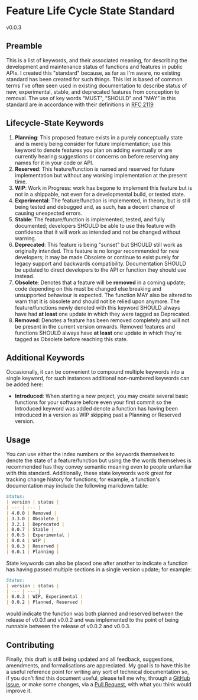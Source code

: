 # Feature Life Cycle State Standard
v0.0.3
## Preamble
This is a list of keywords, and their associated meaning, for describing the development and maintenance status of functions and features in public APIs. 
I created this "standard" because, as far as I'm aware, no existing standard has been created for such things. This list is based of common terms I've often seen used in existing documentation to describe status of new, experimental, stable, and deprecated features from conception to removal. The use of key words "MUST", "SHOULD" and "MAY" in this standard are in accordance with their definitions in [RFC  2119](https://tools.ietf.org/html/rfc2119)
## Lifecycle-State Keywords
1. **Planning**: This proposed feature exists in a purely conceptually state and is merely being consider for future implementation; use this keyword to denote features you plan on adding eventually or are currently hearing suggestions or concerns on before reserving any names for it in your code or API.
2. **Reserved**: This feature/function is named and reserved for future implementation but without any working implementation at the present time.
3. **WIP**: Work in Progress: work has begone to implement this feature but is not in a shippable, not even for a developmental build, or tested state.
4. **Experimental**: The feature/function is implemented, in theory, but is still being tested and debugged and, as such, has a decent chance of causing unexpected errors.
5. **Stable**: The feature/function is implemented, tested, and fully documented; developers SHOULD be able to use this feature with confidence that it will work as intended and not be changed without warning.
6. **Deprecated**: This feature is being "sunset" but SHOULD still work as originally intended. This feature is no longer recommended for new developers; it may be made Obsolete or continue to exist purely for legacy support and backwards compatibility. Documentation SHOULD be updated to direct developers to the API or function they should use instead.
7. **Obsolete**: Denotes that a feature will be **removed** in a coming update; code depending on this must be changed else breaking and unsupported behaviour is expected. The function MAY also be altered to warn that it is obsolete and should not be relied upon anymore. The feature/functions newly denoted with this keyword SHOULD always have had **at least** one update in which they were tagged as Deprecated.
8. **Removed**: Denotes a feature has been removed completely and will not be present in the current version onwards. Removed features and functions SHOULD always have **at least** one update in which they're tagged as Obsolete before reaching this state.

## Additional Keywords
Occasionally, it can be convenient to compound multiple keywords into a single keyword, for such instances additional non-numbered keywords can be added here:
- **Introduced**: When starting a new project, you may create several basic functions for your software before even your first commit so the Introduced keyword was added denote a function has having been introduced in a version as WIP skipping past a Planning or Reserved version.
## Usage
You can use either the index numbers or the keywords themselves to denote the state of a feature/function but using the the words themselves is recommended has they convey semantic meaning even to people unfamiliar with this standard.
Additionally, these state keywords work great for tracking change history for functions; for example, a function's documentation may include the following markdown table:
```md
Status:
| version | status |
| --- | --- |
| 4.0.0 | Removed |
| 3.3.0 | Obsolete |
| 3.2.1 | Deprecated |
| 0.0.7 | Stable |
| 0.0.5 | Experimental |
| 0.0.4 | WIP |
| 0.0.3 | Reserved |
| 0.0.1 | Planning |
```
State keywords can also be placed one after another to indicate a function has having passed multiple sections in a single version update; for example:
```md
Status:
| version | status |
| --- | --- |
| 0.0.3 | WIP, Experimental |
| 0.0.2 | Planned, Reserved |
```
would indicate the function was both planned and reserved between the release of v0.0.1 and v0.0.2 and was implemented to the point of being runnable between the release of v0.0.2 and v0.0.3.
## Contributing
Finally, this draft is still being updated and all feedback, suggestions, amendments, and formalisations are appreciated. My goal is to have this be a useful reference point for writing any sort of technical documentation so, if you don't find this document useful, please tell me why, through a [GitHub issue](https://github.com/Anadian/FeatureLifeCycleStateStandard/issues), or make some changes, via a [Pull Request](https://github.com/Anadian/FeatureLifeCycleStateStandard/pulls), with what you think would improve it. 

